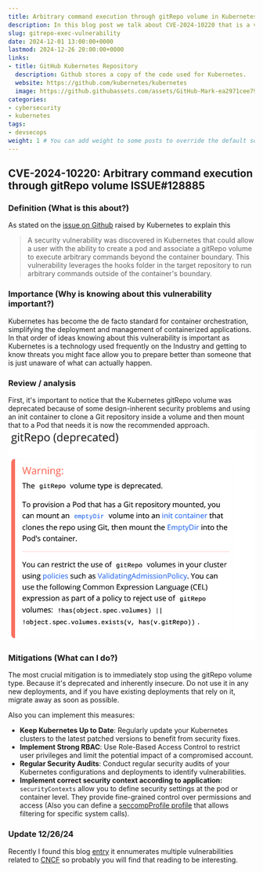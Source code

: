 ```yaml
---
title: Arbitrary command execution through gitRepo volume in Kubernetes
description: In this blog post we talk about CVE-2024-10220 that is a vulnerability discovered in Kubernetes.
slug: gitrepo-exec-vulnerability
date: 2024-12-01 13:00:00+0000
lastmod: 2024-12-26 20:00:00+0000
links:
- title: GitHub Kubernetes Repository
  description: Github stores a copy of the code used for Kubernetes.
  website: https://github.com/kubernetes/kubernetes
  image: https://github.githubassets.com/assets/GitHub-Mark-ea2971cee799.png
categories:
- cybersecurity
- kubernetes
tags:
- devsecops
weight: 1 # You can add weight to some posts to override the default sorting (date descending)
---
```


## CVE-2024-10220: Arbitrary command execution through gitRepo volume ISSUE#128885

### Definition (What is this about?)

As stated on the [issue on Github](https://github.com/kubernetes/kubernetes/issues/128885) raised by Kubernetes to explain this  
> A security vulnerability was discovered in Kubernetes that could allow a user with the ability to create a pod and associate a gitRepo volume to execute arbitrary commands beyond the container boundary. This vulnerability leverages the hooks folder in the target repository to run arbitrary commands outside of the container's boundary.

### Importance (Why is knowing about this vulnerability important?)

Kubernetes has become the de facto standard for container orchestration, simplifying the deployment and management of containerized applications. In that order of ideas knowing about this vulnerability is important as Kubernetes is a technology used frequently on the Industry and getting to know threats you might face allow you to prepare better than someone that is just unaware of what can actually happen.

### Review / analysis

First, it's important to notice that the Kubernetes gitRepo volume was deprecated because of some design-inherent security problems and using an init container to clone a Git repository inside a volume and then mount that to a Pod that needs it is now the recommended approach. ![Git Repo ](docs-1.png)

### Mitigations (What can I do?)

The most crucial mitigation is to immediately stop using the gitRepo volume type. Because it's deprecated and inherently insecure. Do not use it in any new deployments, and if you have existing deployments that rely on it, migrate away as soon as possible.

Also you can implement this measures:

* **Keep Kubernetes Up to Date**: Regularly update your Kubernetes clusters to the latest patched versions to benefit from security fixes.
* **Implement Strong RBAC**: Use Role-Based Access Control to restrict user privileges and limit the potential impact of a compromised account.
* **Regular Security Audits**: Conduct regular security audits of your Kubernetes configurations and deployments to identify vulnerabilities.
* **Implement correct security context according to application:** ```securityContexts``` allow you to define security settings at the pod or container level.  They provide fine-grained control over permissions and access (Also you can define a [seccompProfile profile](https://kubernetes.io/docs/tutorials/security/seccomp/) that allows filtering for specific system calls).

### Update 12/26/24

Recently I found this blog [entry](https://www.armosec.io/blog/kubernetes-cloud-native-cves-2024/#:~:text=Description%3A%20A%20security%20flaw%20in,by%20associating%20a%20gitRepo%20volume) it ennumerates multiple vulnerabilities related to [CNCF](https://cncf.io) so probably you will find that reading to be interesting.
